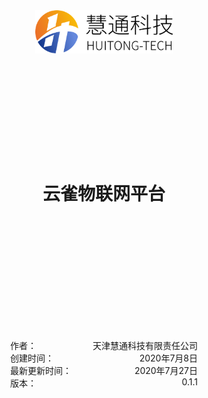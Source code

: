 <div style="text-align: center">
    <img src="/images/logo.png" style="width:220px;" />
</div>
<center style="margin-top:200px"><h1>云雀物联网平台</h1></center>
<div  style="text-align: center;margin-top:200px">
    <ul style="width:300px;padding:0 0 0 0;display: inline-block;">
        <li style="width:300px;list-style: none;overflow: hidden">
            <span style="float:left">作者：</span>
            <span style="float:right">天津慧通科技有限责任公司</span>
        </li>
        <li style="width:300px;list-style: none;overflow: hidden">
            <span style="float:left">创建时间：</span>
            <span style="float:right">2020年7月8日</span>
        </li>
        <li style="width:300px;list-style: none;overflow: hidden">
            <span style="float:left">最新更新时间：</span>
            <span style="float:right">2020年7月27日</span>
        </li>
        <li style="width:300px;list-style: none;overflow: hidden">
            <span style="float:left">版本：</span>
            <span style="float:right">0.1.1</span>
        </li>
    </ul>

</div>
